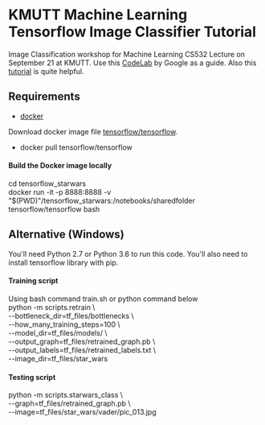 # KMUTT Machine Learning Tensorflow Image Classifier Tutorial
Image Classification workshop for Machine Learning CS532 Lecture on September 21 at KMUTT.
Use this [CodeLab](https://codelabs.developers.google.com/codelabs/tensorflow-for-poets/?utm_campaign=chrome_series_machinelearning_063016&utm_source=gdev&utm_medium=yt-desc#0) by Google as a guide. Also this [tutorial](https://www.tensorflow.org/versions/r0.9/how_tos/image_retraining/index.html) is quite helpful.

## Requirements

* [docker](https://www.docker.com/products/docker-toolbox)

Download docker image file [tensorflow/tensorflow](https://hub.docker.com/r/tensorflow/tensorflow/).
* docker pull tensorflow/tensorflow

#### Build the Docker image locally
cd tensorflow_starwars \
docker run -it -p 8888:8888 -v "$(PWD)"/tensorflow_starwars:/notebooks/sharedfolder tensorflow/tensorflow bash

## Alternative (Windows)
You'll need Python 2.7 or Python 3.6 to run this code. You'll also need to install tensorflow library with pip.

#### Training script
Using bash command train.sh or python command below \
python -m scripts.retrain \\ \
  --bottleneck_dir=tf_files/bottlenecks \\ \
  --how_many_training_steps=100 \\ \
  --model_dir=tf_files/models/ \\ \
  --output_graph=tf_files/retrained_graph.pb \\ \
  --output_labels=tf_files/retrained_labels.txt \\ \
  --image_dir=tf_files/star_wars

#### Testing script
python -m scripts.starwars_class \\ \
--graph=tf_files/retrained_graph.pb  \\ \
--image=tf_files/star_wars/vader/pic_013.jpg
